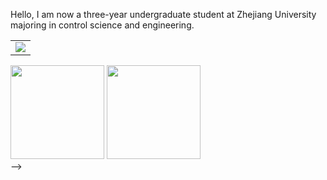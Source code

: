 Hello, I am now a three-year undergraduate student at Zhejiang University majoring in control science and engineering.

<!-- Contribution Activity Graph -->
<table>
  <tr>
    <td>
      <picture>
        <source media="(prefers-color-scheme: dark)" srcset="https://github-readme-activity-graph.vercel.app/graph?username=bryce-wan&theme=xcode&bg_color=FF000000&hide_border=true" />
        <source media="(prefers-color-scheme: light)" srcset="https://github-readme-activity-graph.vercel.app/graph?username=bryce-wan&theme=xcode&bg_color=FF000000&color=000000&hide_border=true" />
        <img src="https://github-readme-activity-graph.vercel.app/graph?username=bryce-wan&theme=xcode&bg_color=FF000000&hide_border=true" />
      </picture>
  </tr>
</table>

<!--
<div align="center"> 

<!-- GitHub Stats Card -->
<img height="150px" src="https://github-readme-stats-git-masterrstaa-rickstaa.vercel.app/api?username=bryce-wan&hide_title=true&hide_border=true&show_icons=true&include_all_commits=true&line_height=21text_color=000&icon_color=000&bg_color=0,ea6161,ffc64d,fffc4d,52fa5a&" />
<!-- Most Used Language -->
<img height="150px" src="https://github-readme-stats-git-masterrstaa-rickstaa.vercel.app/api/top-langs/?username=bryce-wan&hide_title=true&hide_border=true&layout=compact&langs_count=6&text_color=000&icon_color=fff&bg_color=0,52fa5a,4dfcff,c64dff&" /><br>

</div>
-->




<!--
**shioisu/shioisu** is a ✨ _special_ ✨ repository because its `README.md` (this file) appears on your GitHub profile.

Here are some ideas to get you started:

- 🔭 I’m currently working on ...
- 🌱 I’m currently learning ...
- 👯 I’m looking to collaborate on ...
- 🤔 I’m looking for help with ...
- 💬 Ask me about ...
- 📫 How to reach me: ...
- 😄 Pronouns: ...
- ⚡ Fun fact: ...
-->
